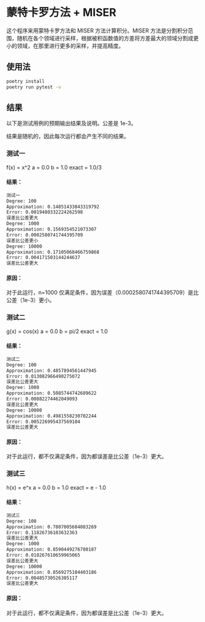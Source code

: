 # 蒙特卡罗方法 + MISER

这个程序来用蒙特卡罗方法和 MISER 方法计算积分。MISER 方法是分割积分范围，随机在各个领域进行采样，根据被积函数值的方差将方差最大的领域分割成更小的领域，在那里进行更多的采样，并提高精度。 

## 使用法

```bash
poetry install
poetry run pytest -v
```

## 结果

以下是测试用例的预期输出结果及说明。公差是 1e-3。

结果是随机的，因此每次运行都会产生不同的结果。

### 测试一
f(x) = x^2 
a = 0.0
b = 1.0
exact = 1.0/3

#### 结果：
```bash
测试一
Degree: 100
Approximation: 0.14851433843319792
Error: 0.0019480332224262598
误差比公差更大
Degree: 1000
Approximation: 0.1569354521073307
Error: 0.0002580741744395709
误差比公差更小
Degree: 10000
Approximation: 0.17105068466759868
Error: 0.004171503144244637
误差比公差更大
```
#### 原因：
对于此运行，n=1000 仅满足条件，因为误差（0.0002580741744395709）是比公差（1e-3）更小。


### 测试二
g(x) = cos(x)
a = 0.0
b = pi/2
exact = 1.0

#### 结果：
```bash
测试二
Degree: 100
Approximation: 0.4857894561447945
Error: 0.013082966490275072
误差比公差更大
Degree: 1000
Approximation: 0.5085744742689622
Error: 0.00882274462049093
误差比公差更大
Degree: 10000
Approximation: 0.4981558230702244
Error: 0.005226995437569104
误差比公差更大
```
#### 原因：
对于此运行，都不仅满足条件，因为都误差是比公差（1e-3）更大。

### 测试三
h(x) = e^x
a = 0.0
b = 1.0
exact = e - 1.0
 
#### 结果：
```bash
测试三
Degree: 100
Approximation: 0.7807005684083269
Error: 0.11826736103632363
误差比公差更大
Degree: 1000
Approximation: 0.8590449276780187
Error: 0.010267610659965065
误差比公差更大
Degree: 10000
Approximation: 0.8569275104403186
Error: 0.00485730526305117
误差比公差更大
```
#### 原因：
对于此运行，都不仅满足条件，因为都误差是比公差（1e-3）更大。 




